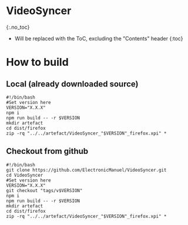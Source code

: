 # VideoSyncer
{:.no_toc}

* Will be replaced with the ToC, excluding the "Contents" header
{:toc}

# How to build
## Local (already downloaded source)
```shell
#!/bin/bash
#Set version here
VERSION="X.X.X"
npm i
npm run build -- -r $VERSION
mkdir artefact
cd dist/firefox
zip -rq "../../artefact/VideoSyncer_"$VERSION"_firefox.xpi" *
```
## Checkout from github
```shell
#!/bin/bash
git clone https://github.com/ElectronicManuel/VideoSyncer.git
cd VideoSyncer
#Set version here
VERSION="X.X.X"
git checkout "tags/v$VERSION"
npm i
npm run build -- -r $VERSION
mkdir artefact
cd dist/firefox
zip -rq "../../artefact/VideoSyncer_"$VERSION"_firefox.xpi" *
```